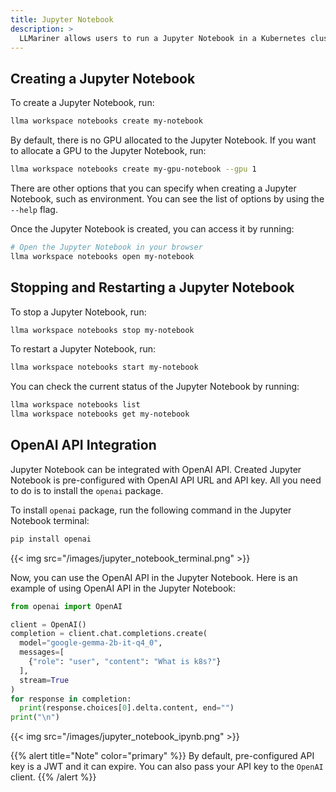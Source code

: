 ```yaml
---
title: Jupyter Notebook
description: >
  LLMariner allows users to run a Jupyter Notebook in a Kubernetes cluster. This functionality is useful when users want to run ad-hoc Python scripts that require GPU.
---
```


## Creating a Jupyter Notebook

To create a Jupyter Notebook, run:

``` bash
llma workspace notebooks create my-notebook
```

By default, there is no GPU allocated to the Jupyter Notebook. If you want to allocate a GPU to the Jupyter Notebook, run:

``` bash
llma workspace notebooks create my-gpu-notebook --gpu 1
```

There are other options that you can specify when creating a Jupyter Notebook, such as environment. You can see the list of options by using the `--help` flag.

Once the Jupyter Notebook is created, you can access it by running:

``` bash
# Open the Jupyter Notebook in your browser
llma workspace notebooks open my-notebook
```

## Stopping and Restarting a Jupyter Notebook

To stop a Jupyter Notebook, run:

``` bash
llma workspace notebooks stop my-notebook
```

To restart a Jupyter Notebook, run:

``` bash
llma workspace notebooks start my-notebook
```

You can check the current status of the Jupyter Notebook by running:

``` bash
llma workspace notebooks list
llma workspace notebooks get my-notebook
```

## OpenAI API Integration

Jupyter Notebook can be integrated with OpenAI API. Created Jupyter Notebook is pre-configured with OpenAI API URL and API key. All you need to do is to install the `openai` package.

To install `openai` package, run the following command in the Jupyter Notebook terminal:

``` bash
pip install openai
```

{{< img src="/images/jupyter_notebook_terminal.png" >}}

Now, you can use the OpenAI API in the Jupyter Notebook. Here is an example of using OpenAI API in the Jupyter Notebook:

``` python
from openai import OpenAI

client = OpenAI()
completion = client.chat.completions.create(
  model="google-gemma-2b-it-q4_0",
  messages=[
    {"role": "user", "content": "What is k8s?"}
  ],
  stream=True
)
for response in completion:
  print(response.choices[0].delta.content, end="")
print("\n")
```

{{< img src="/images/jupyter_notebook_ipynb.png" >}}

{{% alert title="Note" color="primary" %}}
By default, pre-configured API key is a JWT and it can expire. You can also pass your API key to the `OpenAI` client.
{{% /alert %}}
